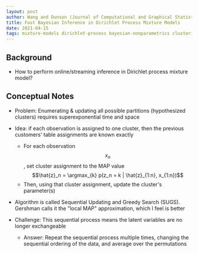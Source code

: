 ```yaml
---
layout: post
author: Wang and Dunson (Journal of Computational and Graphical Statistics 2011)
title: Fast Bayesian Inference in Dirichlet Process Mixture Models
date: 2021-04-15
tags: mixture-models dirichlet-process bayesian-nonparametrics clustering online streaming
---
```


## Background

- How to perform online/streaming inference in Dirichlet process mixture model?

## Conceptual Notes

- Problem: Enumerating & updating all possible partitions (hypothesized clusters)
  requires superexponential time and space
- Idea: if each observation is assigned to one cluster, then the previous customers'
table assignments are known exactly
  - For each observation  $$x_n$$, set cluster assignment to the MAP value
    $$\hat{z}_n = \argmax_{k} p(z_n = k | \hat{z}_{1:n}, x_{1:n})$$
  - Then, using that cluster assignment, update the cluster's parameter(s)
- Algorithm is called Sequential Updating and Greedy Search (SUGS). Gershman calls it the 
"local MAP" approximation, which I feel is better
    
- Challenge: This sequential process means the latent variables are no longer exchangeable
    - Answer: Repeat the sequential process multiple times, changing the sequential ordering of the data,
      and average over the permutations

